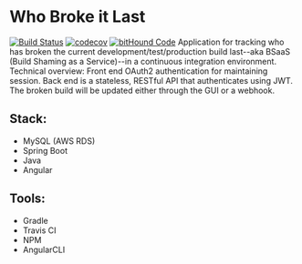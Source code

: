 # Who Broke it Last 
[![Build Status](https://travis-ci.org/gardncl/whobrokeitlast.svg?branch=master)](https://travis-ci.org/gardncl/whobrokeitlast) [![codecov](https://codecov.io/gh/gardncl/whobrokeitlast/branch/master/graph/badge.svg)](https://codecov.io/gh/gardncl/whobrokeitlast) [![bitHound Code](https://www.bithound.io/github/gardncl/whobrokeitlast/badges/code.svg)](https://www.bithound.io/github/gardncl/whobrokeitlast)
Application for tracking who has broken the current development/test/production build last--aka BSaaS (Build Shaming as a Service)--in a continuous integration environment. Technical overview: Front end OAuth2 authentication for maintaining session. Back end is a stateless, RESTful API that authenticates using JWT. The broken build will be updated either through the GUI or a webhook.

## Stack:  
* MySQL (AWS RDS)  
* Spring Boot  
* Java   
* Angular

## Tools:  
* Gradle  
* Travis CI  
* NPM
* AngularCLI
